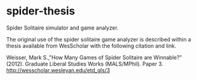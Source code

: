 # spider-thesis
Spider Solitaire simulator and game analyzer.

The original use of the spider solitaire game analyzer is described within a thesis available from WesScholar with the following citation and link.

Weisser, Mark S.,"How Many Games of Spider Solitaire are Winnable?" (2012). Graduate Liberal Studies Works (MALS/MPhil). Paper 3.
http://wesscholar.wesleyan.edu/etd_gls/3

